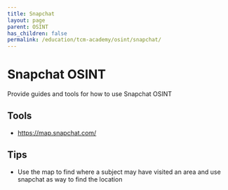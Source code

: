 ```yaml
---
title: Snapchat
layout: page
parent: OSINT
has_children: false
permalink: /education/tcm-academy/osint/snapchat/
---
```


# Snapchat OSINT

Provide guides and tools for how to use Snapchat OSINT

## Tools

- https://map.snapchat.com/

## Tips

- Use the map to find where a subject may have visited an area and use snapchat as way to find the location


